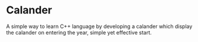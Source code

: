 # Calander
A simple way to learn C++ language by developing a calander which display the calander on entering the year, simple yet effective start.
